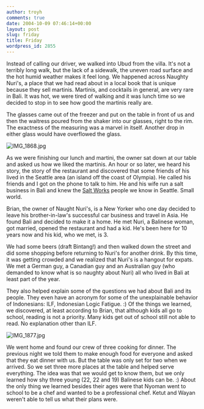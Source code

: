 ```yaml
---
author: troyh
comments: true
date: 2004-10-09 07:46:14+00:00
layout: post
slug: friday
title: Friday
wordpress_id: 2855
---
```


Instead of calling our driver, we walked into Ubud from the villa. It's not a terribly long walk, but the lack of a sidewalk, the uneven road surface and the hot humid weather makes it feel long. We happened across Naughty Nuri's, a place that we had read about in a local book that is unique because they sell martinis. Martinis, and cocktails in general, are very rare in Bali. It was hot, we were tired of walking and it was lunch time so we decided to stop in to see how good the martinis really are.

The glasses came out of the freezer and put on the table in front of us and then the waitress poured from the shaker into our glasses, right to the rim. The exactness of the measuring was a marvel in itself. Another drop in either glass would have overflowed the glass.

![IMG_1868.jpg](http://troyandgay.com/pix//IMG_1868.jpg)

As we were finishing our lunch and martini, the owner sat down at our table and asked us how we liked the martinis. An hour or so later, we heard his story, the story of the restaurant and discovered that some friends of his lived in the Seattle area (an island off the coast of Olympia). He called his friends and I got on the phone to talk to him. He and his wife run a salt business in Bali and knew the [Salt Works](http://seasalt.com) people we know in Seattle. Small world.

Brian, the owner of Naught Nuri's, is a New Yorker who one day decided to leave his brother-in-law's successful car business and travel in Asia. He found Bali and decided to make it a home. He met Nuri, a Balinese woman, got married, opened the restaurant and had a kid. He's been here for 10 years now and his kid, who we met, is 3.

We had some beers (draft Bintang!) and then walked down the street and did some shopping before returning to Nuri's for another drink. By this time, it was getting crowded and we realized that Nuri's is a hangout for expats. We met a German guy, a Canadian guy and an Australian guy (who demanded to know what is so naughty about Nuri) all who lived in Bali at least part of the year.

They also helped explain some of the questions we had about Bali and its people. They even have an acronym for some of the unexplainable behavior of Indonesians: ILF, Indonesian Logic Fatigue. :)  Of the things we learned, we discovered, at least according to Brian, that although kids all go to school, reading is not a priority. Many kids get out of school still not able to read. No explanation other than ILF.

![IMG_1877.jpg](http://troyandgay.com/pix//IMG_1877.jpg)

We went home and found our crew of three cooking for dinner. The previous night we told them to make enough food for everyone and asked that they eat dinner with us. But the table was only set for two when we arrived. So we set three more places at the table and helped serve everything. The idea was that we would get to know them, but we only learned how shy three young (22, 22 and 19) Balinese kids can be. :)  About the only thing we learned besides their ages were that Nyoman went to school to be a chef and wanted to be a professional chef. Ketut and Wayan weren't able to tell us what their plans were.
